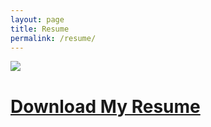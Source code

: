 ```yaml
---
layout: page
title: Resume
permalink: /resume/
---
```

![](Osvaldo20%Ruiz20%Resune20%Image.jpg)
# [Download My Resume](Osvaldo20%Ruiz20%Resume.pdf)
